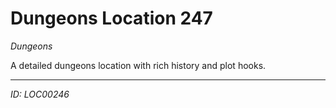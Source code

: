 # Dungeons Location 247

*Dungeons*

A detailed dungeons location with rich history and plot hooks.

---
*ID: LOC00246*